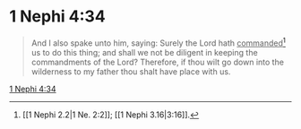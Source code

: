 # 1 Nephi 4:34

> And I also spake unto him, saying: Surely the Lord hath <u>commanded</u>[^a] us to do this thing; and shall we not be diligent in keeping the commandments of the Lord? Therefore, if thou wilt go down into the wilderness to my father thou shalt have place with us.

[1 Nephi 4:34](https://www.churchofjesuschrist.org/study/scriptures/bofm/1-ne/4?lang=eng&id=p34#p34)


[^a]: [[1 Nephi 2.2|1 Ne. 2:2]]; [[1 Nephi 3.16|3:16]].  
